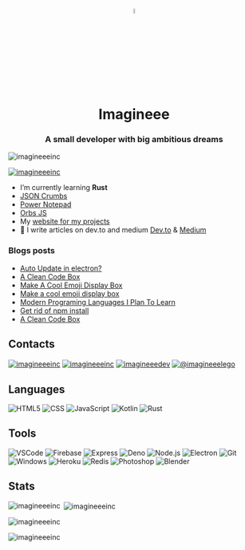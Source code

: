 <h1 align="center">
  <img src="https://avatars.githubusercontent.com/u/59028351?v=4" width="5%">
  <br>
  Imagineee
</h1>
<h3 align="center">A small developer with big ambitious dreams</h3>

<p align="left"> <img src="https://komarev.com/ghpvc/?username=imagineeeinc&label=Profile%20views&color=0e75b6&style=flat" alt="imagineeeinc" /> </p>

<p align="left"> <a href="https://github.com/ryo-ma/github-profile-trophy"><img src="https://github-profile-trophy.vercel.app/?username=imagineeeinc" alt="imagineeeinc" /></a> </p>

- I’m currently learning **Rust**
- [JSON Crumbs](https://json-crumbs.herokuapp.com/)
- [Power Notepad](https://imagineeeinc.github.io/power-notepad/)
- [Orbs JS](https://github.com/imagineeeinc/orbs-js)
- My [website for my projects](https://imagineeeinc.github.io/)
- 📝 I write articles on dev.to and medium [Dev.to](https://dev.to/imagineeeinc/) & [Medium](https://imagineee.medium.com/)

### Blogs posts

<!-- BLOG-POST-LIST:START -->
- [Auto Update in electron?](https://dev.to/imagineeeinc/auto-update-in-electron-4if9)
- [A Clean Code Box](https://imagineee.medium.com/a-clean-code-box-3467ef9df678?source=rss-961eab0c64ba------2)
- [Make A Cool Emoji Display Box](https://dev.to/imagineeeinc/make-a-cool-emoji-display-box-4h4h)
- [Make a cool emoji display box](https://imagineee.medium.com/make-a-cool-emoji-display-box-78448a3a759?source=rss-961eab0c64ba------2)
- [Modern Programing Languages I Plan To Learn](https://dev.to/imagineeeinc/modern-programing-languages-i-plan-to-learn-21ij)
- [Get rid of npm install](https://dev.to/imagineeeinc/get-rid-of-npm-install-ebe)
- [A Clean Code Box](https://dev.to/imagineeeinc/a-clean-code-box-4ma1)
<!-- BLOG-POST-LIST:END -->

 ## Contacts
 
<p align="left">
<a href="https://codepen.io/imagineeeinc" target="blank"><img align="center" src="https://img.shields.io/badge/-CodePen-000?&logo=codepen" alt="imagineeeinc"/></a>
<a href="https://dev.to/imagineeeinc" target="blank"><img align="center" src="https://img.shields.io/badge/-Dev.to-000?&logo=devdotto" alt="imagineeeinc" /></a>
<a href="https://stackoverflow.com/users/imagineeedev" target="blank"><img align="center" src="https://img.shields.io/badge/-Stackoverflow-000?&logo=stackoverflow" alt="imagineeedev"/></a>
<a href="https://medium.com/@imagineeelego" target="blank"><img align="center" src="https://img.shields.io/badge/-Medium-000?&logo=medium" alt="@imagineeelego"/></a>
</p>

## Languages
![HTML5](https://img.shields.io/badge/-HTML5-000?&logo=html5&logoColor=E34F26)
![CSS](https://img.shields.io/badge/-CSS-000?&logo=css3&logoColor=1572B6)
![JavaScript](https://img.shields.io/badge/-JavaScript-000?&logo=JavaScript&logoColor=ddc508)
![Kotlin](https://img.shields.io/badge/-Kotlin-000?&logo=Kotlin&logoColor=B62829)
![Rust](https://img.shields.io/badge/-Kotlin-000?&logo=Rust&logoColor=B7410E)

## Tools
![VSCode](https://img.shields.io/badge/-VSCode-000?&logo=Visual%20Studio%20Code&logoColor=007ACC)
![Firebase](https://img.shields.io/badge/-Firebase-000?&logo=firebase&logoColor=ddc508)
![Express](https://img.shields.io/badge/-Express-000?&logo=express)
![Deno](https://img.shields.io/badge/Deno-000?logo=deno)
![Node.js](https://img.shields.io/badge/-Node-000?&logo=node.js)
![Electron](https://img.shields.io/badge/-Electron-000?&logo=electron)
![Git](https://img.shields.io/badge/-Git-000?&logo=git&logoColor=F05032)
![Windows](https://img.shields.io/badge/-Windows-000?&logo=Windows&logoColor=0089D6)
![Heroku](https://img.shields.io/badge/-Heroku-000?&logo=heroku&logoColor=b25cff)
![Redis](https://img.shields.io/badge/-Redis-000?&logo=redis)
![Photoshop](https://img.shields.io/badge/-Photoshop-000?&logo=adobephotoshop)
![Blender](https://img.shields.io/badge/-Blender-000?&logo=blender)

## Stats

<p><img align="left" src="https://github-readme-stats.vercel.app/api/top-langs?username=imagineeeinc&show_icons=true&locale=en&layout=compact&theme=tokyonight&hide_border=true" alt="imagineeeinc" /></p>

<p>&nbsp;<img align="center" src="https://github-readme-stats.vercel.app/api?username=imagineeeinc&show_icons=true&locale=en&theme=tokyonight&hide_border=true" alt="imagineeeinc" /></p>

<p><img align="center" src="https://github-readme-streak-stats.herokuapp.com/?user=imagineeeinc&theme=tokyonight&hide_border=true" alt="imagineeeinc" /></p>

<p><img align="center" src="https://github-readme-stats.vercel.app/api/wakatime?username=imagineeeinc&theme=tokyonight&hide_border=true" alt="imagineeeinc" /></p>

